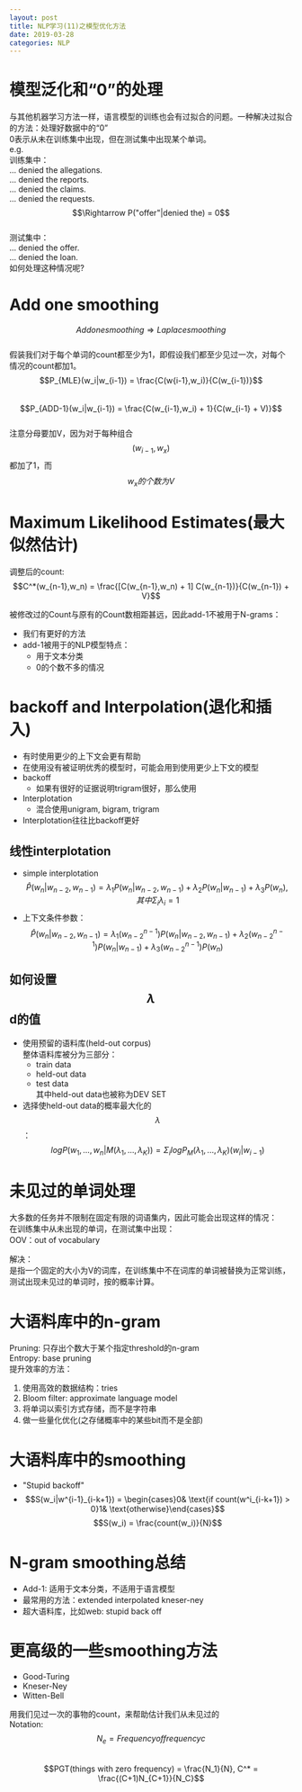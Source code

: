 ```yaml
---
layout: post
title: NLP学习(11)之模型优化方法
date: 2019-03-28
categories: NLP
---
```


<script type="text/javascript" src="http://cdn.mathjax.org/mathjax/latest/MathJax.js?config=default"></script>

# 模型泛化和“0”的处理 #

与其他机器学习方法一样，语言模型的训练也会有过拟合的问题。一种解决过拟合的方法：处理好数据中的“0”  
0表示从未在训练集中出现，但在测试集中出现某个单词。  
e.g.  
训练集中：  
... denied the allegations.  
... denied the reports.  
... denied the claims.  
... denied the requests.  
$$\Rightarrow P("offer"|denied the) = 0$$  
测试集中：  
... denied the offer.  
... denied the loan.  
如何处理这种情况呢?  

# Add one smoothing #

$$Add one smoothing \Rightarrow Laplace smoothing$$  
假装我们对于每个单词的count都至少为1，即假设我们都至少见过一次，对每个情况的count都加1。  
$$P_{MLE}(w_i|w_{i-1}) = \frac{C(w{i-1},w_i)}{C(w_{i-1})}$$  
$$P_{ADD-1}(w_i|w_{i-1}) = \frac{C(w_{i-1},w_i) + 1}{C(w_{i-1} + V)}$$  
注意分母要加V，因为对于每种组合$$(w_{i-1},w_x)$$都加了1，而$$w_x的个数为V$$

# Maximum Likelihood Estimates(最大似然估计) #

调整后的count:  
$$C^*(w_{n-1},w_n) = \frac{[C(w_{n-1},w_n) + 1] C(w_{n-1})}{C(w_{n-1}) + V}$$

被修改过的Count与原有的Count数相距甚远，因此add-1不被用于N-grams：  

- 我们有更好的方法
- add-1被用于的NLP模型特点：  
    + 用于文本分类
    + 0的个数不多的情况

# backoff and Interpolation(退化和插入) #

- 有时使用更少的上下文会更有帮助  
- 在使用没有被证明优秀的模型时，可能会用到使用更少上下文的模型
- backoff
    + 如果有很好的证据说明trigram很好，那么使用
- Interplotation
    + 混合使用unigram, bigram, trigram
- Interplotation往往比backoff更好

## 线性interplotation ##

- simple interplotation  
$$\hat{P}(w_n|w_{n-2},w_{n-1}) = \lambda_1P(w_n|w_{n-2},w_{n-1}) + \lambda_2P(w_n|w_{n-1}) + \lambda_3P(w_n), 其中\Sigma_i\lambda_i = 1$$  
- 上下文条件参数：  
$$\hat{P}(w_n|w_{n-2},w_{n-1}) = \lambda_1(w^{n-1}_{n-2})P(w_n|w_{n-2},w_{n-1}) + \lambda_2(w^{n-1}_{n-2})P(w_n|w_{n-1}) + \lambda_3(w^{n-1}_{n-2})P(w_n)$$  

## 如何设置$$\lambda$$d的值 ##

- 使用预留的语料库(held-out corpus)  
整体语料库被分为三部分：  
    + train data
    + held-out data
    + test data  
其中held-out data也被称为DEV SET  
- 选择使held-out data的概率最大化的$$\lambda$$：  
$$logP(w_1,...,w_n|M(\lambda_1,...,\lambda_K)) = \Sigma_ilogP_M(\lambda_1,...,\lambda_K)(w_i|w_{i-1})$$

# 未见过的单词处理 #

大多数的任务并不限制在固定有限的词语集内，因此可能会出现这样的情况：  
在训练集中从未出现的单词，在测试集中出现：  
OOV：out of vocabulary  

解决：  
是指一个固定的大小为V的词库，在训练集中不在词库的单词被替换为<UNK>正常训练，测试出现未见过的单词时，按<UNK>的概率计算。  

# 大语料库中的n-gram #

Pruning: 只存出个数大于某个指定threshold的n-gram  
Entropy: base pruning  
提升效率的方法：  

1. 使用高效的数据结构：tries
2. Bloom filter: approximate language model
3. 将单词以索引方式存储，而不是字符串
4. 做一些量化优化(之存储概率中的某些bit而不是全部)

# 大语料库中的smoothing #

- "Stupid backoff"
- $$S(w_i|w^{i-1}_{i-k+1}) = \begin{cases}0& \text{if count(w^i_{i-k+1}) > 0}1& \text{otherwise}\end{cases}$$
$$S(w_i) = \frac{count(w_i)}{N}$$

# N-gram smoothing总结 #

- Add-1: 适用于文本分类，不适用于语言模型
- 最常用的方法：extended interpolated kneser-ney
- 超大语料库，比如web: stupid back off

# 更高级的一些smoothing方法 #

- Good-Turing
- Kneser-Ney
- Witten-Bell

用我们见过一次的事物的count，来帮助估计我们从未见过的  
Notation:  
$$N_e = Frequency of frequency c$$  
$$PGT(things with zero frequency) = \frac{N_1}{N}, C^* = \frac{(C+1)N_{C+1}}{N_C}$$